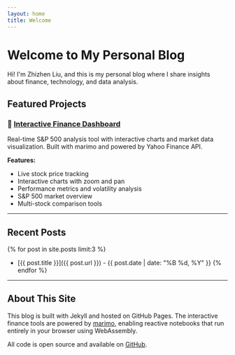 ```yaml
---
layout: home
title: Welcome
---
```


# Welcome to My Personal Blog

Hi! I'm Zhizhen Liu, and this is my personal blog where I share insights about finance, technology, and data analysis.

## Featured Projects

### 🔗 [Interactive Finance Dashboard](/finance/)
Real-time S&P 500 analysis tool with interactive charts and market data visualization. Built with marimo and powered by Yahoo Finance API.

**Features:**
- Live stock price tracking
- Interactive charts with zoom and pan
- Performance metrics and volatility analysis  
- S&P 500 market overview
- Multi-stock comparison tools

---

## Recent Posts

{% for post in site.posts limit:3 %}
- [{{ post.title }}]({{ post.url }}) - {{ post.date | date: "%B %d, %Y" }}
{% endfor %}

---

## About This Site

This blog is built with Jekyll and hosted on GitHub Pages. The interactive finance tools are powered by [marimo](https://marimo.io/), enabling reactive notebooks that run entirely in your browser using WebAssembly.

All code is open source and available on [GitHub](https://github.com/zhizhen-lianne-liu/zhizhen-lianne-liu.github.io).